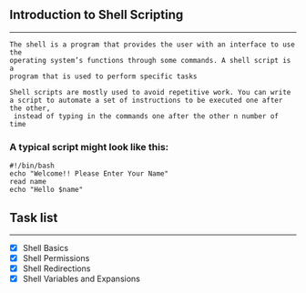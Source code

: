 ## Introduction to Shell Scripting
---
```
The shell is a program that provides the user with an interface to use the 
operating system’s functions through some commands. A shell script is a 
program that is used to perform specific tasks
```
```
Shell scripts are mostly used to avoid repetitive work. You can write 
a script to automate a set of instructions to be executed one after the other,
 instead of typing in the commands one after the other n number of time
```
### A typical script might look like this:
```
#!/bin/bash
echo "Welcome!! Please Enter Your Name"
read name
echo "Hello $name"
```
## Task list
---
* [x] Shell Basics
* [x] Shell Permissions
* [x] Shell Redirections
* [x] Shell Variables and Expansions
